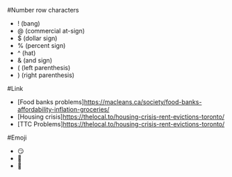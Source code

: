 #Number row characters
- ! (bang)
- @ (commercial at-sign)
- $ (dollar sign)
- % (percent sign)
- ^ (hat)
- & (and sign)
- ( (left parenthesis)
- ) (right parenthesis)

#Link
- [Food banks problems]https://macleans.ca/society/food-banks-affordability-inflation-groceries/
- [Housing crisis]https://thelocal.to/housing-crisis-rent-evictions-toronto/
- [TTC Problems]https://thelocal.to/housing-crisis-rent-evictions-toronto/

#Emoji
- :smirk:
- :penguin:
- :frog:


